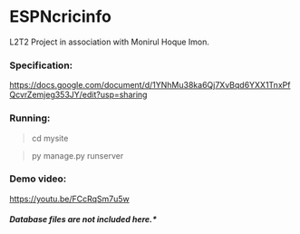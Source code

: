 # ESPNcricinfo
L2T2 Project in association with Monirul Hoque Imon.

### Specification:
https://docs.google.com/document/d/1YNhMu38ka6Qj7XvBqd6YXX1TnxPfQcvrZemjeg353JY/edit?usp=sharing

### Running:
> cd mysite 

> py manage.py runserver

### Demo video: 
https://youtu.be/FCcRqSm7u5w

##### Database files are not included here.*
